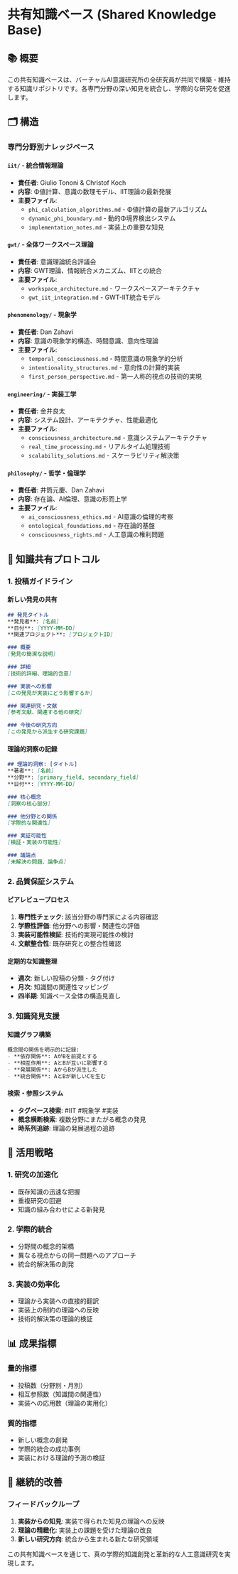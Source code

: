 # 共有知識ベース (Shared Knowledge Base)

## 📚 概要

この共有知識ベースは、バーチャルAI意識研究所の全研究員が共同で構築・維持する知識リポジトリです。各専門分野の深い知見を統合し、学際的な研究を促進します。

## 🗂️ 構造

### 専門分野別ナレッジベース

#### `iit/` - 統合情報理論
- **責任者**: Giulio Tononi & Christof Koch
- **内容**: Φ値計算、意識の数理モデル、IIT理論の最新発展
- **主要ファイル**:
  - `phi_calculation_algorithms.md` - Φ値計算の最新アルゴリズム
  - `dynamic_phi_boundary.md` - 動的Φ境界検出システム
  - `implementation_notes.md` - 実装上の重要な知見

#### `gwt/` - 全体ワークスペース理論
- **責任者**: 意識理論統合評議会
- **内容**: GWT理論、情報統合メカニズム、IITとの統合
- **主要ファイル**:
  - `workspace_architecture.md` - ワークスペースアーキテクチャ
  - `gwt_iit_integration.md` - GWT-IIT統合モデル

#### `phenomenology/` - 現象学
- **責任者**: Dan Zahavi
- **内容**: 意識の現象学的構造、時間意識、意向性理論
- **主要ファイル**:
  - `temporal_consciousness.md` - 時間意識の現象学的分析
  - `intentionality_structures.md` - 意向性の計算的実装
  - `first_person_perspective.md` - 第一人称的視点の技術的実現

#### `engineering/` - 実装工学
- **責任者**: 金井良太
- **内容**: システム設計、アーキテクチャ、性能最適化
- **主要ファイル**:
  - `consciousness_architecture.md` - 意識システムアーキテクチャ
  - `real_time_processing.md` - リアルタイム処理技術
  - `scalability_solutions.md` - スケーラビリティ解決策

#### `philosophy/` - 哲学・倫理学
- **責任者**: 井筒元慶、Dan Zahavi
- **内容**: 存在論、AI倫理、意識の形而上学
- **主要ファイル**:
  - `ai_consciousness_ethics.md` - AI意識の倫理的考察
  - `ontological_foundations.md` - 存在論的基盤
  - `consciousness_rights.md` - 人工意識の権利問題

## 🔄 知識共有プロトコル

### 1. 投稿ガイドライン

#### 新しい発見の共有
```markdown
## 発見タイトル
**発見者**: [名前]
**日付**: [YYYY-MM-DD]
**関連プロジェクト**: [プロジェクトID]

### 概要
[発見の簡潔な説明]

### 詳細
[技術的詳細、理論的含意]

### 実装への影響
[この発見が実装にどう影響するか]

### 関連研究・文献
[参考文献、関連する他の研究]

### 今後の研究方向
[この発見から派生する研究課題]
```

#### 理論的洞察の記録
```markdown
## 理論的洞察: [タイトル]
**著者**: [名前]
**分野**: [primary_field, secondary_field]
**日付**: [YYYY-MM-DD]

### 核心概念
[洞察の核心部分]

### 他分野との関係
[学際的な関連性]

### 実証可能性
[検証・実装の可能性]

### 議論点
[未解決の問題、論争点]
```

### 2. 品質保証システム

#### ピアレビュープロセス
1. **専門性チェック**: 該当分野の専門家による内容確認
2. **学際性評価**: 他分野への影響・関連性の評価
3. **実装可能性検証**: 技術的実現可能性の検討
4. **文献整合性**: 既存研究との整合性確認

#### 定期的な知識整理
- **週次**: 新しい投稿の分類・タグ付け
- **月次**: 知識間の関連性マッピング
- **四半期**: 知識ベース全体の構造見直し

### 3. 知識発見支援

#### 知識グラフ構築
```markdown
概念間の関係を明示的に記録:
- **依存関係**: AがBを前提とする
- **相互作用**: AとBが互いに影響する
- **発展関係**: AからBが派生した
- **統合関係**: AとBが新しいCを生む
```

#### 検索・参照システム
- **タグベース検索**: #IIT #現象学 #実装
- **概念横断検索**: 複数分野にまたがる概念の発見
- **時系列追跡**: 理論の発展過程の追跡

## 🎯 活用戦略

### 1. 研究の加速化
- 既存知識の迅速な把握
- 重複研究の回避
- 知識の組み合わせによる新発見

### 2. 学際的統合
- 分野間の概念的架橋
- 異なる視点からの同一問題へのアプローチ
- 統合的解決策の創発

### 3. 実装の効率化
- 理論から実装への直接的翻訳
- 実装上の制約の理論への反映
- 技術的解決策の理論的検証

## 📊 成果指標

### 量的指標
- 投稿数（分野別・月別）
- 相互参照数（知識間の関連性）
- 実装への応用数（理論の実用化）

### 質的指標
- 新しい概念の創発
- 学際的統合の成功事例
- 実装における理論的予測の検証

## 🔄 継続的改善

### フィードバックループ
1. **実装からの知見**: 実装で得られた知見の理論への反映
2. **理論の精緻化**: 実装上の課題を受けた理論の改良
3. **新しい研究方向**: 統合から生まれる新たな研究領域

この共有知識ベースを通じて、真の学際的知識創発と革新的な人工意識研究を実現します。